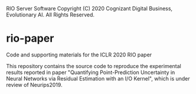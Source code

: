 RIO Server Software
Copyright (C) 2020 Cognizant Digital Business, Evolutionary AI. All Rights Reserved.

# rio-paper
Code and supporting materials for the ICLR 2020 RIO paper

This repository contains the source code to reproduce the experimental results reported in paper "Quantifying Point-Prediction Uncertainty in Neural Networks via Residual Estimation with an I/O Kernel", which is under review of Neurips2019.
